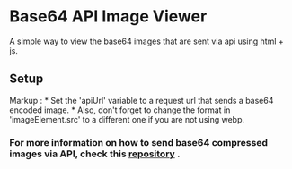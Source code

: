 # Base64 API Image Viewer
A simple way to view the base64 images that are sent via api using html + js.

## Setup
 Markup : * Set the 'apiUrl' variable to a request url that sends a base64 encoded image.
          * Also, don't forget to change the format in 'imageElement.src' to a different one if you are not using webp.

### For more information on how to send base64 compressed images via API, check this [repository](https://github.com/leonardosblang/python-compressed-image-api) .




